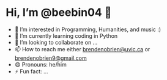 # Hi, I’m @beebin04 👋
- 👀 I’m interested in Programming, Humanities, and music :)
- 🌱 I’m currently learning coding in Python
- 💞️ I’m looking to collaborate on ...
- 📫 How to reach me either brendenobrien@uvic.ca or brendenobrien9@gmail.com
- 😄 Pronouns: he/him
- ⚡ Fun fact: ...

<!---
beebin04/beebin04 is a ✨ special ✨ repository because its `README.md` (this file) appears on your GitHub profile.
You can click the Preview link to take a look at your changes.
--->
